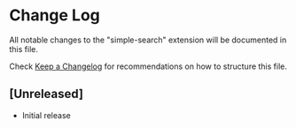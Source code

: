 # Change Log

All notable changes to the "simple-search" extension will be documented in this file.

Check [Keep a Changelog](http://keepachangelog.com/) for recommendations on how to structure this file.

## [Unreleased]

- Initial release
